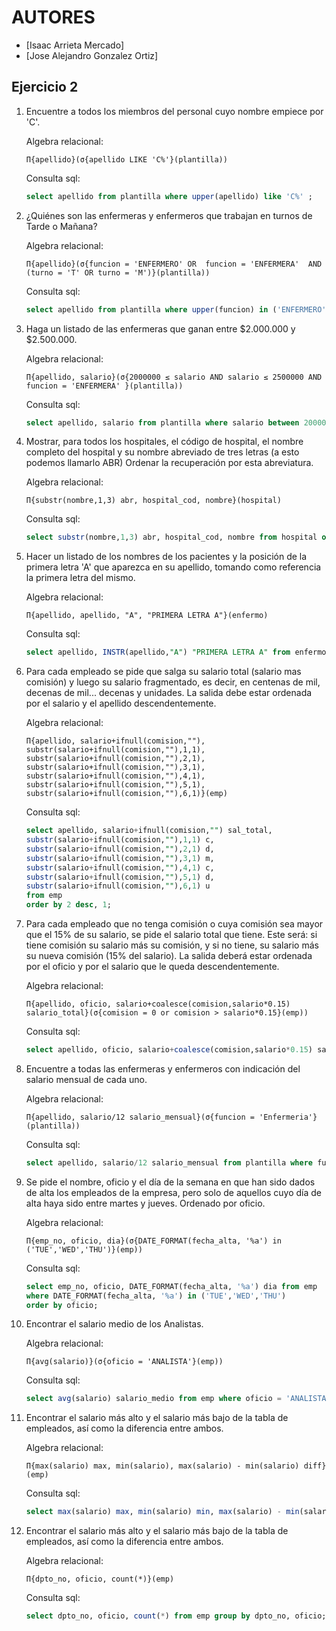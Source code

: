 # AUTORES
- [Isaac Arrieta Mercado]
- [Jose Alejandro Gonzalez Ortiz]

## Ejercicio 2

1. Encuentre a todos los miembros del personal cuyo nombre empiece por 'C'.

    Algebra relacional:

    ```
    Π{apellido}(σ{apellido LIKE 'C%'}(plantilla))
    ```
    
    Consulta sql:
    ```sql
    select apellido from plantilla where upper(apellido) like 'C%' ;
    ```

2. ¿Quiénes son las enfermeras y enfermeros que trabajan en turnos de Tarde o Mañana?

    Algebra relacional:

    ```
    Π{apellido}(σ{funcion = 'ENFERMERO' OR  funcion = 'ENFERMERA'  AND (turno = 'T' OR turno = 'M')}(plantilla))
    ```
    
    Consulta sql:
    ```sql
    select apellido from plantilla where upper(funcion) in ('ENFERMERO' ,'ENFERMERA') and upper(turno) in ('T','M');
    ```

3. Haga un listado de las enfermeras que ganan entre $2.000.000 y $2.500.000.

    Algebra relacional:

    ```
    Π{apellido, salario}(σ{2000000 ≤ salario AND salario ≤ 2500000 AND funcion = 'ENFERMERA' }(plantilla))
    ```
    
    Consulta sql:
    ```sql
    select apellido, salario from plantilla where salario between 2000000 and 2500000 and upper(funcion)= 'ENFERMERA';
    ```

4. Mostrar, para todos los hospitales, el código de hospital, el nombre completo del hospital y su nombre abreviado de tres letras (a esto podemos llamarlo ABR) Ordenar la recuperación por esta abreviatura.

    Algebra relacional:

    ```
    Π{substr(nombre,1,3) abr, hospital_cod, nombre}(hospital)
    ```
    
    Consulta sql:
    ```sql
    select substr(nombre,1,3) abr, hospital_cod, nombre from hospital order by 1;
    ```

5. Hacer un listado de los nombres de los pacientes y la posición de la primera letra 'A' que aparezca en su apellido, tomando como referencia la primera letra del mismo.

    Algebra relacional:

    ```
    Π{apellido, apellido, "A", "PRIMERA LETRA A"}(enfermo)
    ```
    
    Consulta sql:
    ```sql
    select apellido, INSTR(apellido,"A") "PRIMERA LETRA A" from enfermo;
    ```

6. Para cada empleado se pide que salga su salario total (salario mas comisión) y luego su salario fragmentado, es decir, en centenas de mil, decenas de mil... decenas y unidades. La salida debe estar ordenada por el salario y el apellido descendentemente.

    Algebra relacional:

    ```
    Π{apellido, salario+ifnull(comision,""),
    substr(salario+ifnull(comision,""),1,1),
    substr(salario+ifnull(comision,""),2,1),
    substr(salario+ifnull(comision,""),3,1),
    substr(salario+ifnull(comision,""),4,1),
    substr(salario+ifnull(comision,""),5,1),
    substr(salario+ifnull(comision,""),6,1)}(emp)
    ```
    
    Consulta sql:
    ```sql
    select apellido, salario+ifnull(comision,"") sal_total,
    substr(salario+ifnull(comision,""),1,1) c,
    substr(salario+ifnull(comision,""),2,1) d,
    substr(salario+ifnull(comision,""),3,1) m,
    substr(salario+ifnull(comision,""),4,1) c,
    substr(salario+ifnull(comision,""),5,1) d,
    substr(salario+ifnull(comision,""),6,1) u
    from emp
    order by 2 desc, 1;
    ```

7. Para cada empleado que no tenga comisión o cuya comisión sea mayor que el 15% de su salario, se pide el salario total que tiene. Este será: si tiene comisión su salario más su comisión, y si no tiene, su salario más su nueva comisión (15% del salario).   La salida deberá estar ordenada por el oficio y por el salario que le queda descendentemente.

    Algebra relacional:

    ```
    Π{apellido, oficio, salario+coalesce(comision,salario*0.15) salario_total}(σ{comision = 0 or comision > salario*0.15}(emp))
    ```
    
    Consulta sql:
    ```sql
    select apellido, oficio, salario+coalesce(comision,salario*0.15) salario_total from emp where comision = 0 or comision > salario*0.15 order by oficio;
    ```

8. Encuentre a todas las enfermeras y enfermeros con indicación del salario mensual de cada uno.

    Algebra relacional:

    ```
    Π{apellido, salario/12 salario_mensual}(σ{funcion = 'Enfermeria'}(plantilla))
    ```
    
    Consulta sql:
    ```sql
    select apellido, salario/12 salario_mensual from plantilla where funcion = 'Enfermeria';
    ```

9. Se pide el nombre, oficio y el día de la semana en que han sido dados de alta los empleados de la empresa, pero solo de aquellos cuyo día de alta haya sido entre martes y jueves. Ordenado por oficio.

    Algebra relacional:

    ```
    Π{emp_no, oficio, dia}(σ{DATE_FORMAT(fecha_alta, '%a') in ('TUE','WED','THU')}(emp))
    ```
    
    Consulta sql:
    ```sql
    select emp_no, oficio, DATE_FORMAT(fecha_alta, '%a') dia from emp
    where DATE_FORMAT(fecha_alta, '%a') in ('TUE','WED','THU')
    order by oficio;
    ```

10. Encontrar el salario medio de los Analistas.

    Algebra relacional:

    ```
    Π{avg(salario)}(σ{oficio = 'ANALISTA'}(emp))
    ```
    
    Consulta sql:
    ```sql
    select avg(salario) salario_medio from emp where oficio = 'ANALISTA';
    ```

11. Encontrar el salario más alto y el salario más bajo de la tabla de empleados, así como la diferencia entre ambos.

    Algebra relacional:

    ```
    Π{max(salario) max, min(salario), max(salario) - min(salario) diff}(emp)
    ```
    
    Consulta sql:
    ```sql
    select max(salario) max, min(salario) min, max(salario) - min(salario) diff from emp;
    ```

12. Encontrar el salario más alto y el salario más bajo de la tabla de empleados, así como la diferencia entre ambos.

    Algebra relacional:

    ```
    Π{dpto_no, oficio, count(*)}(emp)
    ```
    
    Consulta sql:
    ```sql
    select dpto_no, oficio, count(*) from emp group by dpto_no, oficio;
    ```
